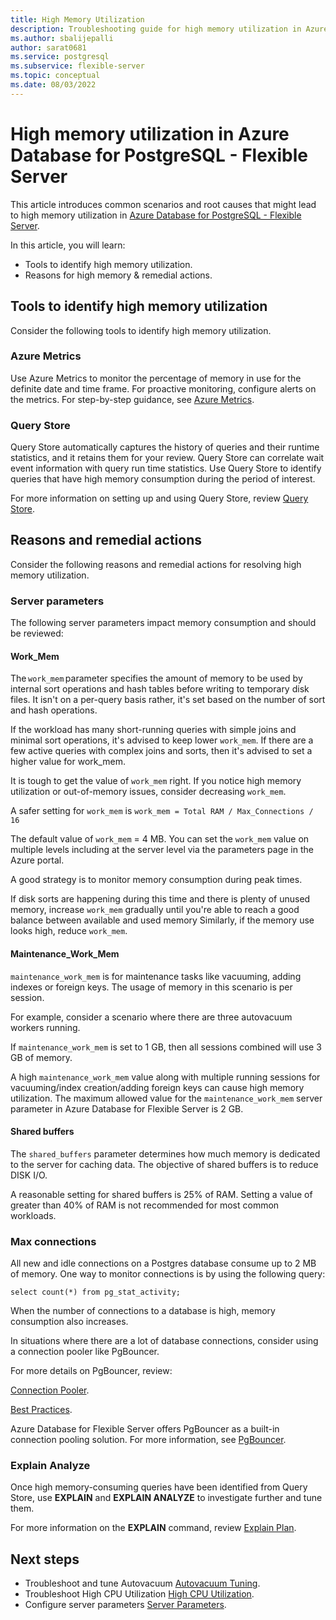 ```yaml
---
title: High Memory Utilization
description: Troubleshooting guide for high memory utilization in Azure Database for PostgreSQL - Flexible Server
ms.author: sbalijepalli
author: sarat0681
ms.service: postgresql
ms.subservice: flexible-server
ms.topic: conceptual
ms.date: 08/03/2022
---
```


# High memory utilization in Azure Database for PostgreSQL - Flexible Server

This article introduces common scenarios and root causes that might lead to high memory utilization in [Azure Database for PostgreSQL - Flexible Server](overview.md). 

In this article, you will learn: 

- Tools to identify high memory utilization.
- Reasons for high memory & remedial actions.


## Tools to identify high memory utilization 

Consider the following tools to identify high memory utilization. 

### Azure Metrics

Use Azure Metrics to monitor the percentage of memory in use for the definite date and time frame. 
For proactive monitoring, configure alerts on the metrics. For step-by-step guidance, see [Azure Metrics](./howto-alert-on-metrics.md).


### Query Store

Query Store automatically captures the history of queries and their runtime statistics, and it retains them for your review. 
Query Store can correlate wait event information with query run time statistics. Use Query Store to identify queries that have high memory consumption during the period of interest. 

For more information on setting up and using Query Store, review [Query Store](./concepts-query-store.md).


## Reasons and remedial actions

Consider the following reasons and remedial actions for resolving high memory utilization. 

### Server parameters

The following server parameters impact memory consumption and should be reviewed:

#### Work_Mem  

The `work_mem` parameter specifies the amount of memory to be used by internal sort operations and hash tables before writing to temporary disk files. It isn't on a per-query basis rather, it's set based on the number of sort and hash operations. 


If the workload has many short-running queries with simple joins and minimal sort operations, it's advised to keep lower `work_mem`. If there are a few active queries with complex joins and sorts, then it's advised to set a higher value for work_mem. 

It is tough to get the value of `work_mem` right.  If you notice high memory utilization or out-of-memory issues, consider decreasing `work_mem`. 

A safer setting for `work_mem` is `work_mem = Total RAM / Max_Connections / 16 `

The default value of `work_mem` = 4 MB. You can set the `work_mem` value on multiple levels including at the server level via the parameters page in the Azure portal. 

A good strategy is to monitor memory consumption during peak times. 

If disk sorts are happening during this time and there is plenty of unused memory, increase `work_mem` gradually until you're able to reach a good balance between available and used memory
Similarly, if the memory use looks high, reduce `work_mem`. 


#### Maintenance_Work_Mem 

`maintenance_work_mem` is for maintenance tasks like vacuuming, adding indexes or foreign keys. The usage of memory in this scenario is per session. 

For example, consider a scenario where there are three autovacuum workers running. 

If `maintenance_work_mem` is set to 1 GB, then all sessions combined will use 3 GB of memory.

A high `maintenance_work_mem` value along with multiple running sessions for vacuuming/index creation/adding foreign keys can cause high memory utilization. The maximum allowed value for the `maintenance_work_mem` server parameter in Azure Database for Flexible Server  is 2 GB.


#### Shared buffers 

The `shared_buffers` parameter determines how much memory is dedicated to the server for caching data. The objective of shared buffers is to reduce DISK I/O.

A reasonable setting for shared buffers is 25% of RAM. Setting a value of greater than 40% of RAM is not recommended for most common workloads. 

### Max connections 

All new and idle connections on a Postgres database consume up to 2 MB of memory. One way to monitor connections is by using the following query: 

```postgresql
select count(*) from pg_stat_activity;
```

When the number of connections to a database is high, memory consumption also increases.

In situations where there are a lot of database connections, consider using a connection pooler like PgBouncer.

For more details on PgBouncer, review:

[Connection Pooler](https://techcommunity.microsoft.com/t5/azure-database-for-postgresql/not-all-postgres-connection-pooling-is-equal/ba-p/825717).

[Best Practices](https://techcommunity.microsoft.com/t5/azure-database-for-postgresql/connection-handling-best-practice-with-postgresql/ba-p/790883).


Azure Database for Flexible Server offers PgBouncer as a built-in connection pooling solution. For more information, see [PgBouncer](./concepts-pgbouncer.md).


### Explain Analyze 

Once high memory-consuming queries have been identified from Query Store, use **EXPLAIN** and **EXPLAIN ANALYZE** to investigate further and tune them.


For more information on the **EXPLAIN** command, review [Explain Plan](https://www.postgresql.org/docs/current/sql-explain.html).

## Next steps

- Troubleshoot and tune Autovacuum [Autovacuum Tuning](./how-to-high-cpu-utilization.md).
- Troubleshoot High CPU Utilization [High CPU Utilization](./how-to-high-cpu-utilization.md).
- Configure server parameters [Server Parameters](./howto-configure-server-parameters-using-portal.md).